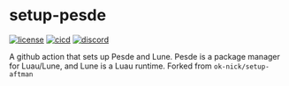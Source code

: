 # setup-pesde

[![license](https://img.shields.io/github/license/2jammers/setup-pesde)](https://github.com/2jammers/setup-pesde/blob/main/LICENSE)
[![cicd](https://img.shields.io/github/actions/workflow/status/2jammers/setup-pesde/test.yml)](https://github.com/2jammers/setup-pesde/releases/latest)
[![discord](https://img.shields.io/discord/1105688855375511642?logo=discord&logoColor=white&label=discord&color=4d3dff)](https://luminlabsdev.github.io/link/discord)

A github action that sets up Pesde and Lune. Pesde is a package manager for Luau/Lune, and Lune is a Luau runtime.
Forked from `ok-nick/setup-aftman`
